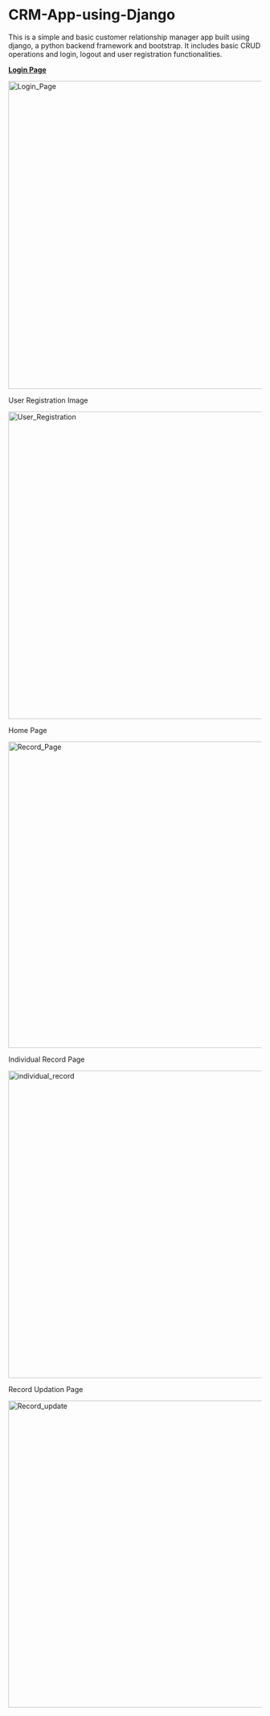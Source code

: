 # CRM-App-using-Django
This is a simple and basic customer relationship manager app built using django, a python backend framework and bootstrap. It includes basic CRUD operations and login, logout and user registration functionalities.  

<strong><u>Login Page</u></strong>

<img width="1365" height="613" alt="Login_Page" src="https://github.com/user-attachments/assets/c742edf5-7054-480f-b74b-235201c80e81" />

User Registration Image

<img width="1362" height="612" alt="User_Registration" src="https://github.com/user-attachments/assets/69d6c009-664b-45ed-b8fc-666dca91b9f5" />

Home Page

<img width="1365" height="610" alt="Record_Page" src="https://github.com/user-attachments/assets/cd47405f-63c8-4f56-8049-3ad202224fec" />

Individual Record Page

<img width="1365" height="612" alt="individual_record" src="https://github.com/user-attachments/assets/415150b0-253a-416e-9d24-ec13f7b34681" />

Record Updation Page

<img width="1365" height="611" alt="Record_update" src="https://github.com/user-attachments/assets/fbaeec52-2973-4831-ae3a-0a930727f1e1" />
